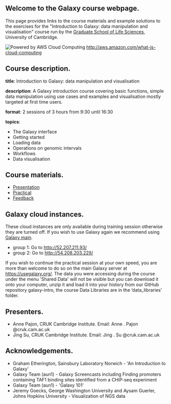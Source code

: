 ## Welcome to the Galaxy course webpage.

This page provides links to the course materials and example solutions to the exercises for the "Introduction to Galaxy: data manipulation and visualisation" course run by the [Graduate School of Life Sciences](http://www.training.cam.ac.uk/gsls/), University of Cambridge.

![Powered by AWS Cloud Computing](http://awsmedia.s3.amazonaws.com/AWS_Logo_PoweredBy_127px.png)
http://aws.amazon.com/what-is-cloud-computing

## Course description.

**title**: Introduction to Galaxy: data manipulation and visualisation

**description**: A Galaxy introduction course covering basic functions, simple data manipulation using use cases and examples and visualisation mostly targeted at first time users.

**format**: 2 sessions of 3 hours from 9:30 until 16:30

**topics**:
* The Galaxy interface
* Getting started
* Loading data
* Operations on genomic intervals
* Workflows
* Data visualisation

## Course materials.

* [Presentation](http://goo.gl/uUUYZa)
* [Practical](http://tinyurl.com/GalaxyCamPractical)
* [Feedback](https://www.surveymonkey.co.uk/r/F3KYNPX)

## Galaxy cloud instances.

These cloud instances are only available during training session otherwise they are turned off. If you wish to use Galaxy again we recommend using [Galaxy main](https://usegalaxy.org/).

* group 1: Go to http://52.207.211.93/
* group 2: Go to http://54.208.203.229/

If you wish to continue the practical session at your own speed, you are more than welcome to do so on the main Galaxy server at https://usegalaxy.org/. The data you were accessing during the course under the menu 'Shared Data' will not be visible but you can download it onto your computer, unzip it and load it into your history from our GitHub repository galaxy-intro, the course Data Libraries are in the ‘data_libraries’ folder.

## Presenters.

* Anne Pajon, CRUK Cambridge Institute. Email: Anne . Pajon @cruk.cam.ac.uk
* Jing Su, CRUK Cambridge Institute. Email: Jing . Su @cruk.cam.ac.uk

## Acknowledgements.

* Graham Etherington, Sainsbury Laboratory Norwich - 'An Introduction to Galaxy'
* Galaxy Team (aun1) - Galaxy Screencasts including Finding promoters containing TAF1 binding sites identified from a CHiP-seq experiment
* Galaxy Team (aun1) - 'Galaxy 101'
* Jeremy Goecks, George Washington University and Aysam Guerler, Johns Hopkins University - Visualization of NGS data
